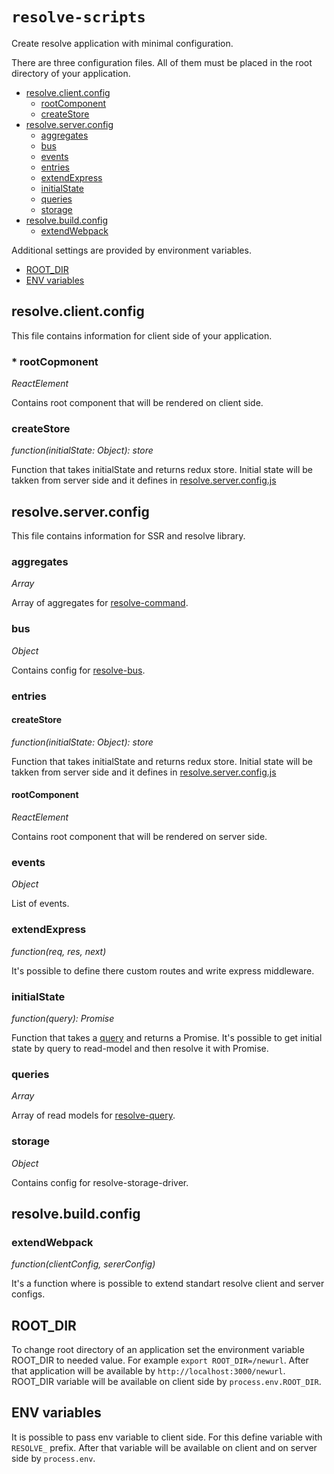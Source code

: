 # `resolve-scripts`

Create resolve application with minimal configuration.

There are three configuration files. All of them must be placed in the root directory of your application.

- [resolve.client.config](#resolveclientconfig)
    - [rootComponent](#-rootcomponent)
    - [createStore](#createstore)
- [resolve.server.config](#resolveserverconfig)
    - [aggregates](#aggregates)
    - [bus](#bus)
    - [events](#events)
    - [entries](#entries)
    - [extendExpress](#extendexpress)
    - [initialState](#initialstate)
    - [queries](#queries)
    - [storage](#storage)
- [resolve.build.config](#resolvebuildconfig)
    - [extendWebpack](#extendwebpack)

Additional settings are provided by environment variables.
- [ROOT_DIR](#root_dir)
- [ENV variables](#env-variables)

## resolve.client.config

This file contains information for client side of your application.

### * rootCopmonent
_ReactElement_

Contains root component that will be rendered on client side.

### createStore
_function(initialState: Object): store_

Function that takes initialState and returns redux store. Initial state will be takken from server side and it defines in [resolve.server.config.js](#initialstate)


## resolve.server.config

This file contains information for SSR and resolve library.

### aggregates
_Array_

Array of aggregates for [resolve-command](https://github.com/reimagined/resolve/tree/resolve-scripts-readme/packages/resolve-command).


### bus
_Object_

Contains config for [resolve-bus](https://github.com/reimagined/resolve/tree/resolve-scripts-readme/packages/resolve-bus).

### entries

#### createStore
_function(initialState: Object): store_

Function that takes initialState and returns redux store. Initial state will be takken from server side and it defines in [resolve.server.config.js](#initialstate)

#### rootComponent
_ReactElement_

Contains root component that will be rendered on server side.

### events
_Object_

List of events.

### extendExpress
_function(req, res, next)_

It's possible to define there custom routes and write express middleware.

### initialState
_function(query): Promise_

Function that takes a [query](https://github.com/reimagined/resolve/tree/resolve-scripts-readme/packages/resolve-query) and returns a Promise. It's possible to get initial state by query to read-model and then resolve it with Promise.

### queries
_Array_

Array of read models for [resolve-query](https://github.com/reimagined/resolve/tree/resolve-scripts-readme/packages/resolve-query).

### storage
_Object_

Contains config for resolve-storage-driver.

## resolve.build.config

### extendWebpack
_function(clientConfig, sererConfig)_

It's a function where is possible to extend standart resolve client and server configs.

## ROOT_DIR

To change root directory of an application set the environment variable ROOT_DIR to needed value. For example `export ROOT_DIR=/newurl`. After that application will be available by `http://localhost:3000/newurl`. ROOT_DIR variable will be available on client side by `process.env.ROOT_DIR`.

## ENV variables

It is possible to pass env variable to client side. For this define variable with `RESOLVE_` prefix. After that variable will be available on client and on server side by `process.env`.
